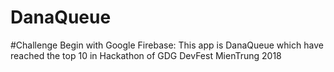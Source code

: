 # DanaQueue
#Challenge Begin with Google Firebase: This app is DanaQueue which have reached the top 10 in Hackathon of  GDG DevFest MienTrung 2018
